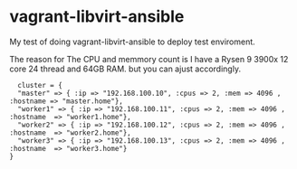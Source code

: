 # vagrant-libvirt-ansible
My test of doing vagrant-libvirt-ansible to deploy test enviroment.

The reason for The CPU and memmory count is I have a Rysen 9 3900x  12 core 24 thread and 64GB RAM.
but you can ajust accordingly.
````
  cluster = {
  "master" => { :ip => "192.168.100.10", :cpus => 2, :mem => 4096 , :hostname => "master.home"},
  "worker1" => { :ip => "192.168.100.11", :cpus => 2, :mem => 4096 , :hostname  => "worker1.home"},
  "worker2" => { :ip => "192.168.100.12", :cpus => 2, :mem => 4096 , :hostname  => "worker2.home"},
  "worker3" => { :ip => "192.168.100.13", :cpus => 2, :mem => 4096 , :hostname  => "worker3.home"}
}
````
